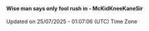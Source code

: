 #### Wise man says only fool rush in - McKidKneeKaneSir
Updated on 25/07/2025 - 01:07:06 (UTC) Time Zone
